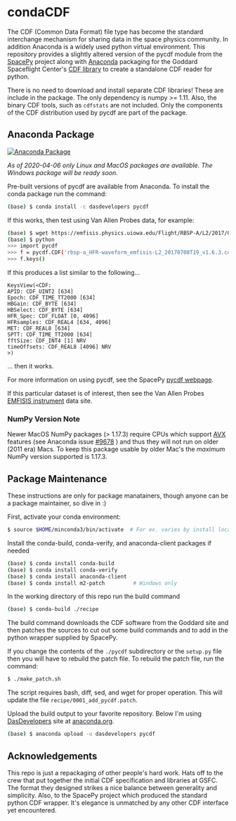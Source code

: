 # condaCDF

The CDF (Common Data Format) file type has become the standard interchange
mechanism for sharing data in the space physics community.  In addition 
Anaconda is a widely used python virtual environment.  This repository provides
a slightly altered version of the pycdf module from the [SpacePy](https://github.com/spacepy/spacepy)
project along with [Anaconda](https://anaconda.org) packaging for the
Goddard Spaceflight Center's [CDF library](https://cdf.gsfc.nasa.gov/) to
create a standalone CDF reader for python.  

There is no need to download and install separate CDF libraries!  These are
include in the package.  The only dependency is numpy >= 1.11.  Also, the 
binary CDF tools, such as `cdfstats` are not included.  Only the components
of the CDF distribution used by pycdf are part of the package.

## Anaconda Package
[![Anaconda Package](https://anaconda.org/dasdevelopers/pycdf/badges/version.svg)](https://anaconda.org/DasDevelopers/pycdf)

*As of 2020-04-06 only Linux and MacOS packages are available.  The Windows package will be ready soon.*

Pre-built versions of pycdf are available from Anaconda.  To install the conda
package run the command:
```bash
(base) $ conda install -c dasdevelopers pycdf
```
If this works, then test using Van Allen Probes data, for example:
```bash
(base) $ wget https://emfisis.physics.uiowa.edu/Flight/RBSP-A/L2/2017/07/08/rbsp-a_HFR-waveform_emfisis-L2_20170708T19_v1.6.3.cdf
(base) $ python
>>> import pycdf
>>> f = pycdf.CDF('rbsp-a_HFR-waveform_emfisis-L2_20170708T19_v1.6.3.cdf')
>>> f.keys()
```
If this produces a list similar to the following...
```
KeysView(<CDF:
APID: CDF_UINT2 [634]
Epoch: CDF_TIME_TT2000 [634]
HBGain: CDF_BYTE [634]
HBSelect: CDF_BYTE [634]
HFR_Spec: CDF_FLOAT [0, 4096]
HFRsamples: CDF_REAL4 [634, 4096]
MET: CDF_REAL8 [634]
SPTT: CDF_TIME_TT2000 [634]
fftSize: CDF_INT4 [1] NRV
timeOffsets: CDF_REAL8 [4096] NRV
>)
```
... then it works.

For more information on using pycdf, see the SpacePy [pycdf webpage](https://spacepy.github.io/pycdf.html).

If this particular dataset is of interest, then see the Van Allen Probes
[EMFISIS instrument](https://emfisis.physics.uiowa.edu/) data site.

### NumPy Version Note
Newer MacOS NumPy packages (> 1.17.3) require CPUs which support
[AVX](https://en.wikipedia.org/wiki/Advanced_Vector_Extensions) features
(see Anaconda issue [#9678](https://github.com/conda/conda/issues/9678) ) and 
thus they will not run on older (2011 era) Macs.  To keep this package usable
by older Mac's the *maximum* NumPy version supported is 1.17.3.

## Package Maintenance
These instructions are only for package manatainers, though anyone can be
a package maintainer, so dive in :)

First, activate your conda environment:
```bash
$ source $HOME/minconda3/bin/activate  # For ex. varies by install location
```

Install the conda-build, conda-verify, and anaconda-client packages if needed
```bash
(base) $ conda install conda-build
(base) $ conda install conda-verify
(base) $ conda install anaconda-client
(base) $ conda install m2-patch         # Windows only
```

In the working directory of this repo run the build command
```bash
(base) $ conda-build ./recipe
```
The build command downloads the CDF software from the Goddard site and then patches
the sources to cut out some build commands and to add in the python wrapper supplied
by SpacePy.

If you change the contents of the `./pycdf` subdirectory or the `setup.py` file then
you will have to rebuild the patch file.  To rebuild the patch file, run the command:
```bash
$ ./make_patch.sh
```
The script requires bash, diff, sed, and wget for proper operation.  This will update
the file `recipe/0001_add_pycdf.patch`.

Upload the build output to your favorite repository.  Below I'm using 
[DasDevelopers](https://anaconda.org/DasDevelopers) site at 
[anaconda.org](https://anaconda.org).
```bash
(base) $ anaconda upload -u dasdevelopers pycdf
```
## Acknowledgements
This repo is just a repackaging of other people's hard work.  Hats off to the crew
that put together the initial CDF specification and libraries at GSFC.  The format
they designed strikes a nice balance between generality and simplicity.  Also, to the 
SpacePy project which produced the standard python CDF wrapper.  It's elegance
is unmatched by any other CDF interface yet encountered.
